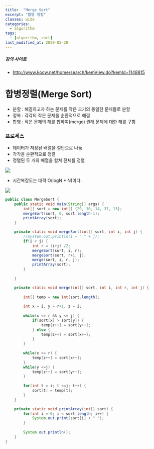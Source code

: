 ```yaml
---
title:  "Merge Sort"
excerpt: "합병 정렬"
classes: wide
categories:
  - algorithm
tags:
  - [algorithm, sort]
last_modified_at: 2020-05-20
---
```


##### 강의 사이트

* http://www.kocw.net/home/search/kemView.do?kemId=1148815



# 합병정렬(Merge Sort)

* 분할 : 해결하고자 하는 문제를 작은 크기의 동일한 문제들로 분할
* 정복 : 각각의 작은 문제를 순환적으로 해결
* 합병 : 작은 문제의 해를 합하여(merge) 원래 문제에 대한 해를 구함

### 프로세스

* 데이터가 저장된 배열을 절반으로 나눔
* 각각을 순환적으로 정렬
* 정렬된 두 개의 배열을 합쳐 전체를 정렬

![]({{site.url}}/assets/images/algo12.PNG)

* 시간복잡도는 대략 O(logN * N)이다.

![]({{site.url}}/assets/images/algo13.PNG)

```java
public class MergeSort {
	public static void main(String[] args) {
		int[] sort = new int[] {29, 10, 14, 37, 13};
		mergeSort(sort, 0, sort.length-1);
		printArray(sort);
	}

	private static void mergeSort(int[] sort, int i, int j) {
		//System.out.println(i + " " + j);
		if(i < j) {
			int r = (i+j) /2;
			mergeSort(sort, i, r);
			mergeSort(sort, r+1, j);
			merge(sort, i, r, j);
			printArray(sort);
		}
		
	}

	private static void merge(int[] sort, int i, int r, int j) {
		
		int[] temp = new int[sort.length];
		
		int x = i, y = r+1, z = i;
		
		while(x <= r && y <= j) {
			if(sort[x] > sort[y]) {
				temp[z++] = sort[y++];
			} else {
				temp[z++] = sort[x++];
			}
		}
		
		while(x <= r) {
			temp[z++] = sort[x++];
		}
		while(y <=j) {
			temp[z++] = sort[y++];
		}
		
		for(int t = i; t <=j; t++) {
			sort[t] = temp[t];
		}
	}

	private static void printArray(int[] sort) {
		for(int i = 0; i < sort.length; i++) {
			System.out.print(sort[i] + " ");
		}
		
		System.out.println();
	}
}
```
